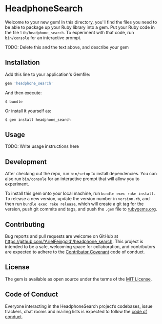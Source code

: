 # HeadphoneSearch

Welcome to your new gem! In this directory, you'll find the files you need to be able to package up your Ruby library into a gem. Put your Ruby code in the file `lib/headphone_search`. To experiment with that code, run `bin/console` for an interactive prompt.

TODO: Delete this and the text above, and describe your gem

## Installation

Add this line to your application's Gemfile:

```ruby
gem 'headphone_search'
```

And then execute:

    $ bundle

Or install it yourself as:

    $ gem install headphone_search

## Usage

TODO: Write usage instructions here

## Development

After checking out the repo, run `bin/setup` to install dependencies. You can also run `bin/console` for an interactive prompt that will allow you to experiment.

To install this gem onto your local machine, run `bundle exec rake install`. To release a new version, update the version number in `version.rb`, and then run `bundle exec rake release`, which will create a git tag for the version, push git commits and tags, and push the `.gem` file to [rubygems.org](https://rubygems.org).

## Contributing

Bug reports and pull requests are welcome on GitHub at https://github.com/'ArielFeingold'/headphone_search. This project is intended to be a safe, welcoming space for collaboration, and contributors are expected to adhere to the [Contributor Covenant](http://contributor-covenant.org) code of conduct.

## License

The gem is available as open source under the terms of the [MIT License](https://opensource.org/licenses/MIT).

## Code of Conduct

Everyone interacting in the HeadphoneSearch project’s codebases, issue trackers, chat rooms and mailing lists is expected to follow the [code of conduct](https://github.com/'ArielFeingold'/headphone_search/blob/master/CODE_OF_CONDUCT.md).
